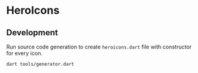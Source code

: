 # HeroIcons

## Development

Run source code generation to create `heroicons.dart` file with constructor for every icon.

```
dart tools/generator.dart
```